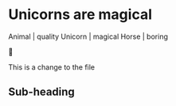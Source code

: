 # Unicorns are magical

Animal | quality
Unicorn | magical
Horse | boring

:tada:

This is a change to the file

## Sub-heading
